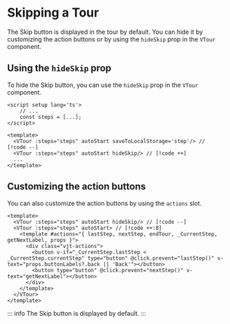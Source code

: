 # Skipping a Tour

The Skip button is displayed in the tour by default. 
You can hide it by customizing the action buttons or by using the `hideSkip` prop in the `VTour` component.

## Using the `hideSkip` prop
To hide the Skip button, you can use the `hideSkip` prop in the `VTour` component.

```vue
<script setup lang='ts'>
    // ...
    const steps = [...];
</script>

<template>
  <VTour :steps="steps" autoStart saveToLocalStorage='step'/> // [!code --]
  <VTour :steps="steps" autoStart hideSkip/> // [!code ++]
  ...
</template>
```

## Customizing the action buttons
You can also customize the action buttons by using the `actions` slot.
    
```vue
<template>
  <VTour :steps="steps" autoStart hideSkip/> // [!code --]
  <VTour :steps="steps" autoStart> // [!code ++:8]
    <template #actions="{ lastStep, nextStep, endTour, _CurrentStep, getNextLabel, props }">
      <div class="vjt-actions">
        <button v-if="_CurrentStep.lastStep < _CurrentStep.currentStep" type="button" @click.prevent="lastStep()" v-text="props.buttonLabels?.back || 'Back'"></button>
        <button type="button" @click.prevent="nextStep()" v-text="getNextLabel"></button>
      </div>
    </template>
  </VTour>
</template>
```

::: info
The Skip button is displayed by default.
:::